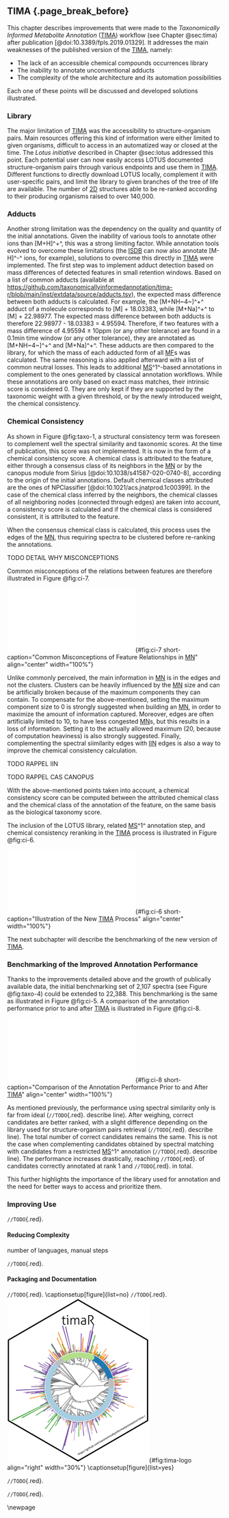 ## TIMA {.page_break_before}

This chapter describes improvements that were made to the *Taxonomically Informed Metabolite Annotation* ([TIMA](#tima)) workflow (see Chapter @sec:tima) after publication [@doi:10.3389/fpls.2019.01329].
It addresses the main weaknesses of the published version of the [TIMA](#tima), namely:

- The lack of an accessible chemical compounds occurrences library
- The inability to annotate unconventional adducts
- The complexity of the whole architecture and its automation possibilities

Each one of these points will be discussed and developed solutions illustrated.

### Library

The major limitation of [TIMA](#tima) was the accessibility to structure-organism pairs.
Main resources offering this kind of information were either limited to given organisms, difficult to access in an automatized way or closed at the time.
The *Lotus initiative* described in Chapter @sec:lotus addressed this point.
Each potential user can now easily access LOTUS documented structure-organism pairs through various endpoints and use them in [TIMA](#tima).
Different functions to directly download LOTUS locally, complement it with user-specific pairs, and limit the library to given branches of the tree of life are available.
The number of [2D](#dd) structures able to be re-ranked according to their producing organisms raised to over 140,000.

### Adducts

Another strong limitation was the dependency on the quality and quantity of the initial annotations.
Given the inability of various tools to annotate other ions than [M+H]^+^, this was a strong limiting factor.
While annotation tools evolved to overcome these limitations (the [ISDB](#isdb) can now also annotate [M-H]^-^ ions, for example), solutions to overcome this directly in [TIMA](#tima) were implemented.
The first step was to implement adduct detection based on mass differences of detected features in small retention windows.
Based on a list of common adducts (available at <https://github.com/taxonomicallyinformedannotation/tima-r/blob/main/inst/extdata/source/adducts.tsv>), the expected mass difference between both adducts is calculated.
For example, the [M+NH~4~]^+^ adduct of a molecule corresponds to [M] + 18.03383, while  [M+Na]^+^ to [M] + 22.98977.
The expected mass difference between both adducts is therefore 22.98977 - 18.03383 = 4.95594.
Therefore, if two features with a mass difference of 4.95594 ± 10ppm (or any other tolerance) are found in a 0.1min time window (or any other tolerance), they are annotated as [M+NH~4~]^+^ and [M+Na]^+^.
These adducts are then compared to the library, for which the mass of each adducted form of all [MF](#mf)s was calculated.
The same reasoning is also applied afterward with a list of common neutral losses.
This leads to additional [MS](#ms)^1^-based annotations in complement to the ones generated by classical annotation workflows.
While these annotations are only based on exact mass matches, their intrinsic score is considered 0.
They are only kept if they are supported by the taxonomic weight with a given threshold, or by the newly introduced weight, the chemical consistency.

### Chemical Consistency

As shown in Figure @fig:taxo-1, a structural consistency term was foreseen to complement well the spectral similarity and taxonomic scores.
At the time of publication, this score was not implemented.
It is now in the form of a chemical consistency score.
A chemical class is attributed to the feature, either through a consensus class of its neighbors in the [MN](#mn) or by the canopus module from Sirius [@doi:10.1038/s41587-020-0740-8], according to the origin of the initial annotations.
Default chemical classes attributed are the ones of NPClassifier [@doi:10.1021/acs.jnatprod.1c00399].
In the case of the chemical class inferred by the neighbors, the chemical classes of all neighboring nodes (connected through edges) are taken into account, a consistency score is calculated and if the chemical class is considered consistent, it is attributed to the feature.

When the consensus chemical class is calculated, this process uses the edges of the [MN](#mn), thus requiring spectra to be clustered before re-ranking the annotations.

TODO DETAIL WHY MISCONCEPTIONS

Common misconceptions of the relations between features are therefore illustrated in Figure @fig:ci-7.

![**Common misconceptions of feature relationships in [MN](#mn).** Two schematic clusters are illustrated, with some classical misinterpretations of the network.](images/ci-7.pdf "ci-7"){#fig:ci-7 short-caption="Common Misconceptions of Feature Relationships in [MN](#mn)" align="center" width="100%"}

Unlike commonly perceived, the main information in [MN](#mn) is in the edges and not the clusters. Clusters can be heavily influenced by the [MN](#mn) size and can be artificially broken because  of the maximum components they can contain.
To compensate for the above-mentioned, setting the maximum component size to 0 is strongly suggested when building an [MN](#mn), in order to maximize the amount of information captured.
Moreover, edges are often artificially limited to 10, to have less congested [MN](#mn)s, but this results in a loss of information.
Setting it to the actually allowed maximum (20, because of computation heaviness) is also strongly suggested.
Finally, complementing the spectral siimilarity edges with [IIN](#iin) edges is also a way to improve the chemical consistency calculation.

TODO RAPPEL IIN

TODO RAPPEL CAS CANOPUS

With the above-mentioned points taken into account, a chemical consistency score can be computed between the attributed chemical class and the chemical class of the annotation of the feature, on the same basis as the biological taxonomy score.

The inclusion of the LOTUS library, related [MS](#ms)^1^ annotation step, and chemical consistency reranking in the [TIMA](#tima) process is illustrated in Figure @fig:ci-6.

![**Illustration of the improved [TIMA](#tima) process.** Initial annotations are optionally complemented with [MS](#ms)^1^-based annotations from LOTUS, then reranked based on the biological taxonomy score and further reranked based on the chemical taxonomy score.](images/ci-6.pdf "ci-6"){#fig:ci-6 short-caption="Illustration of the New [TIMA](#tima) Process" align="center" width="100%"}

The next subchapter will describe the benchmarking of the new version of [TIMA](#tima).

### Benchmarking of the Improved Annotation Performance

Thanks to the improvements detailed above and the growth of publically available data, the initial benchmarking set of 2,107 spectra (see Figure @fig:taxo-4) could be extended to 22,388.
This benchmarking is the same as illustrated in Figure @fig:ci-5.
A comparison of the annotation performance prior to and after [TIMA](#tima) is illustrated in Figure @fig:ci-8.

![**Comparison of the annotation performance prior to and after [TIMA](#tima).** Panel A shows the percentage of correct annotations as a function of the rank. Panel B is a zoom of panel A to better see initial ranks. Panel C illustrates the densities of the scores and ranks obtained before and after [TIMA](#tima), as in Figure @fig:ci-5.](images/ci-8.pdf "ci-8"){#fig:ci-8 short-caption="Comparison of the Annotation Performance Prior to and After [TIMA](#tima)" align="center" width="100%"}

As mentioned previously, the performance using spectral similarity only is far from ideal (`//TODO`{.red}. describe line).
After weighing, correct candidates are better ranked, with a slight difference depending on the library used for structure-organism pairs retrieval (`//TODO`{.red}. describe line).
The total number of correct candidates remains the same.
This is not the case when complementing candidates obtained by spectral matching with candidates from a restricted [MS](#ms)^1^ annotation (`//TODO`{.red}. describe line).
The performance increases drastically, reaching `//TODO`{.red}. of candidates correctly annotated at rank 1 and `//TODO`{.red}. in total.

This further highlights the importance of the library used for annotation and the need for better ways to access and prioritize them.

### Improving Use

`//TODO`{.red}.

#### Reducing Complexity

number of languages, manual steps

`//TODO`{.red}.

#### Packaging and Documentation

`//TODO`{.red}.
\captionsetup[figure]{list=no}
`//TODO`{.red}. ![](images/logo.svg "tima-logo"){#fig:tima-logo align="right" width="30%"}
\captionsetup[figure]{list=yes}

`//TODO`{.red}.

`//TODO`{.red}.

\newpage